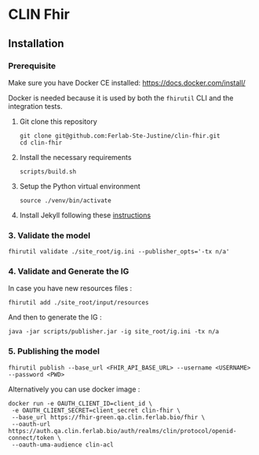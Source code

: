 CLIN Fhir
=========


## Installation

### Prerequisite

Make sure you have Docker CE installed: <https://docs.docker.com/install/>

Docker is needed because it is used by both the `fhirutil` CLI and the
integration tests.

1. Git clone this repository

    ```shell
    git clone git@github.com:Ferlab-Ste-Justine/clin-fhir.git
    cd clin-fhir
    ```

2. Install the necessary requirements

    ```shell
    scripts/build.sh
    ```
   
3. Setup the Python virtual environment

    ```shell
    source ./venv/bin/activate
    ```

4. Install Jekyll following these [instructions](https://learn.cloudcannon.com/jekyll/install-jekyll-on-linux/)
   
### 3. Validate the model

```shell
fhirutil validate ./site_root/ig.ini --publisher_opts='-tx n/a'
```

### 4. Validate and Generate the IG

In case you have new resources files :
```shell
fhirutil add ./site_root/input/resources
```

And then to generate the IG :
```shell
java -jar scripts/publisher.jar -ig site_root/ig.ini -tx n/a
```

### 5. Publishing the model 

```shell
fhirutil publish --base_url <FHIR_API_BASE_URL> --username <USERNAME> --password <PWD>
```

Alternatively you can use docker image :
```shell
docker run -e OAUTH_CLIENT_ID=client_id \
 -e OAUTH_CLIENT_SECRET=client_secret clin-fhir \
 --base_url https://fhir-green.qa.clin.ferlab.bio/fhir \
 --oauth-url https://auth.qa.clin.ferlab.bio/auth/realms/clin/protocol/openid-connect/token \
 --oauth-uma-audience clin-acl
```